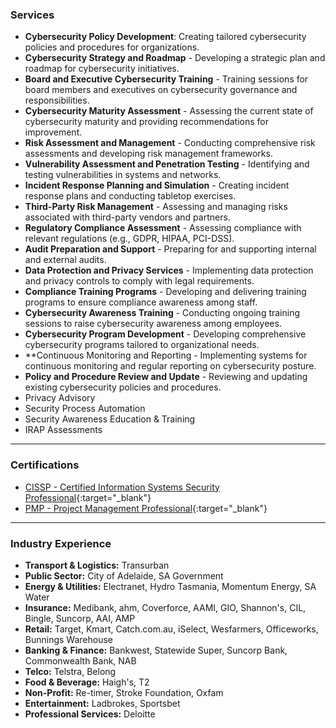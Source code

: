 ### Services
- **Cybersecurity Policy Development**: Creating tailored cybersecurity policies and procedures for organizations.
- **Cybersecurity Strategy and Roadmap** - Developing a strategic plan and roadmap for cybersecurity initiatives.
- **Board and Executive Cybersecurity Training** - Training sessions for board members and executives on cybersecurity governance and responsibilities.
- **Cybersecurity Maturity Assessment** - Assessing the current state of cybersecurity maturity and providing recommendations for improvement.
- **Risk Assessment and Management** - Conducting comprehensive risk assessments and developing risk management frameworks.
- **Vulnerability Assessment and Penetration Testing** - Identifying and testing vulnerabilities in systems and networks.
- **Incident Response Planning and Simulation** - Creating incident response plans and conducting tabletop exercises.
- **Third-Party Risk Management** - Assessing and managing risks associated with third-party vendors and partners.
- **Regulatory Compliance Assessment** - Assessing compliance with relevant regulations (e.g., GDPR, HIPAA, PCI-DSS).
- **Audit Preparation and Support** - Preparing for and supporting internal and external audits.
- **Data Protection and Privacy Services** - Implementing data protection and privacy controls to comply with legal requirements.
- **Compliance Training Programs** - Developing and delivering training programs to ensure compliance awareness among staff.
- **Cybersecurity Awareness Training** - Conducting ongoing training sessions to raise cybersecurity awareness among employees.
- **Cybersecurity Program Development** - Developing comprehensive cybersecurity programs tailored to organizational needs.
- **Continuous Monitoring and Reporting - Implementing systems for continuous monitoring and regular reporting on cybersecurity posture.
- **Policy and Procedure Review and Update** - Reviewing and updating existing cybersecurity policies and procedures.
- Privacy Advisory
- Security Process Automation
- Security Awareness Education & Training
- IRAP Assessments

---

### Certifications

- [CISSP - Certified Information Systems Security Professional](https://www.credly.com/badges/c2f7130d-ea40-4cc8-b943-0a549be598cc){:target="_blank"}
- [PMP - Project Management Professional](https://www.credly.com/badges/40189b5d-566e-41fa-b6b6-9b431b3da75a){:target="_blank"}

---

### Industry Experience

- **Transport & Logistics:** Transurban
- **Public Sector:** City of Adelaide, SA Government
- **Energy & Utilities:** Electranet, Hydro Tasmania, Momentum Energy, SA Water
- **Insurance:** Medibank, ahm, Coverforce, AAMI, GIO, Shannon's, CIL, Bingle, Suncorp, AAI, AMP
- **Retail:** Target, Kmart, Catch.com.au, iSelect, Wesfarmers, Officeworks, Bunnings Warehouse
- **Banking & Finance:** Bankwest, Statewide Super, Suncorp Bank, Commonwealth Bank, NAB
- **Telco:** Telstra, Belong
- **Food & Beverage:** Haigh's, T2
- **Non-Profit:** Re-timer, Stroke Foundation, Oxfam
- **Entertainment:** Ladbrokes, Sportsbet
- **Professional Services:** Deloitte
